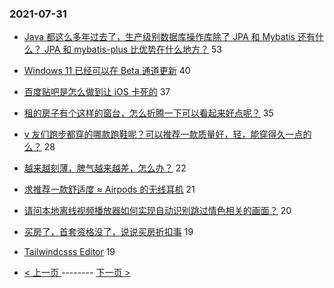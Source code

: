 ### 2021-07-31 
- [Java 都这么多年过去了，生产级别数据库操作库除了 JPA 和 Mybatis 还有什么？ JPA 和 mybatis-plus 比优势在什么地方？](https://www.v2ex.com/t/792830) 53
- [Windows 11 已经可以在 Beta 通道更新](https://www.v2ex.com/t/792818) 40
- [百度贴吧是怎么做到让 iOS 卡死的](https://www.v2ex.com/t/792836) 37
- [租的房子有个这样的窗台，怎么折腾一下可以看起来好点呢？](https://www.v2ex.com/t/792843) 35
- [v 友们跑步都穿的哪款跑鞋呢？可以推荐一款质量好，轻，能穿得久一点的么？](https://www.v2ex.com/t/792833) 28
- [越来越刻薄，脾气越来越差，怎么办？](https://www.v2ex.com/t/792808) 22
- [求推荐一款舒适度 ≈ Airpods 的无线耳机](https://www.v2ex.com/t/792828) 21
- [请问本地离线视频播放器如何实现自动识别跳过情色相关的画面？](https://www.v2ex.com/t/792819) 20
- [买房了，首套资格没了，说说买房折扣事](https://www.v2ex.com/t/792874) 19
- [Tailwindcsss Editor](https://www.v2ex.com/t/792823) 19 

- [ < 上一页 ](https://github.com/able8/v2ex-hot-record/blob/master/2021-07-30.md) -------- [ 下一页 > ](https://github.com/able8/v2ex-hot-record/blob/master/2021-08-01.md)